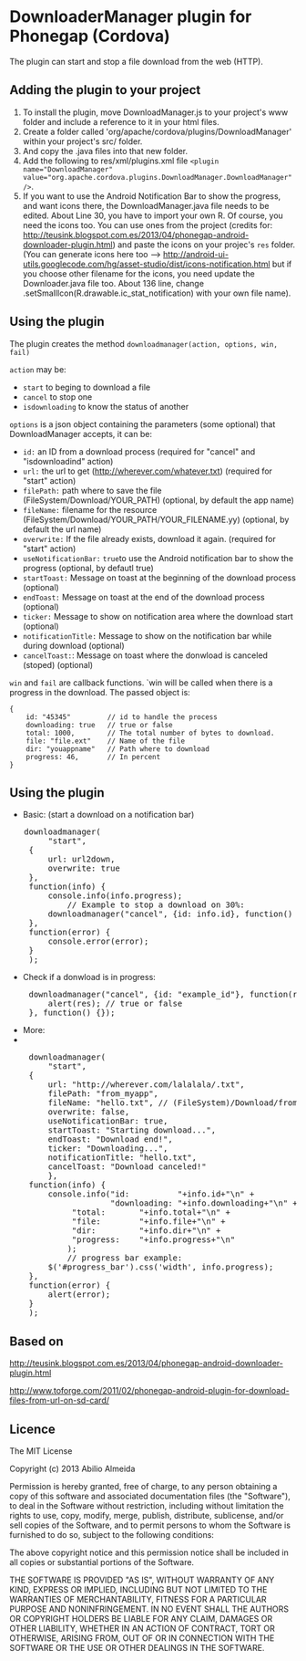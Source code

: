 # DownloaderManager plugin for Phonegap (Cordova) #

The plugin can start and stop a file download from the web (HTTP).

## Adding the plugin to your project ##

1. To install the plugin, move DownloadManager.js to your project's www folder and include a reference to it in your html files. 
2. Create a folder called 'org/apache/cordova/plugins/DownloadManager' within your project's src/ folder.
3. And copy the .java files into that new folder.
4. Add the following to res/xml/plugins.xml file `<plugin name="DownloadManager" value="org.apache.cordova.plugins.DownloadManager.DownloadManager" />`.
5. If you want to use the Android Notification Bar to show the progress, and want icons there, the DownloadManager.java file needs to be edited. About Line 30, you have to import your own R. Of course, you need the icons too. You can use ones from the project (credits for: http://teusink.blogspot.com.es/2013/04/phonegap-android-downloader-plugin.html) and paste the icons on your projec's `res` folder. (You can generate icons here too --> http://android-ui-utils.googlecode.com/hg/asset-studio/dist/icons-notification.html but if you choose other filename for the icons, you need update the Downloader.java file too. About 136 line, change .setSmallIcon(R.drawable.ic_stat_notification) with your own file name).

## Using the plugin ##

The plugin creates the method `downloadmanager(action, options, win, fail)`

`action` may be: 

* `start` to beging to download a file
* `cancel` to stop one
* `isdownloading` to know the status of another

`options` is a json object containing the parameters (some optional) that DownloadManager accepts, it can be:

* `id:` an ID from a download process (required for "cancel" and "isdownloadind" action)
* `url:` the url to get (http://wherever.com/whatever.txt) (required for "start" action)
* `filePath:` path where to save the file (FileSystem/Download/YOUR_PATH) (optional, by default the app name)
* `fileName:` filename for the resource (FileSystem/Download/YOUR_PATH/YOUR_FILENAME.yy) (optional, by default the url name)
* `overwrite:` If the file already exists, download it again. (required for "start" action)
* `useNotificationBar:` `true`to use the Android notification bar to show the progress (optional, by defautl true)
* `startToast:` Message on toast at the beginning of the download process (optional)
* `endToast:` Message on toast at the end of the download process (optional)  
* `ticker:` Message to show on notification area where the download start (optional) 
* `notificationTitle:` Message to show on the notification bar while during download (optional)
* `cancelToast:`: Message on toast where the donwload is canceled (stoped) (optional)
 
`win` and `fail` are callback functions. `win will be called when there is a progress in the download. The passed object is:

    {
    	id: "45345"			// id to handle the process
    	downloading: true 	// true or false 
    	total: 1000,      	// The total number of bytes to download.
    	file: "file.ext"  	// Name of the file
    	dir: "youappname"	// Path where to download
        progress: 46,     	// In percent
    }

## Using the plugin ##
	
* Basic: (start a download on a notification bar)

<pre>
   downloadmanager(
        "start",
	{
	    url: url2down,
	    overwrite: true
	},
	function(info) {
	    console.info(info.progress);
            // Example to stop a download on 30%:
	    downloadmanager("cancel", {id: info.id}, function() {}, function() {});
	},
	function(error) {
	    console.error(error);
	}
    );
</pre>

* Check if a donwload is in progress:

<pre>
    downloadmanager("cancel", {id: "example_id"}, function(res) {
        alert(res); // true or false
    }, function() {});
</pre>

* More:
* 
<pre>
    downloadmanager(
        "start",
	{
	    url: "http://wherever.com/lalalala/.txt",
	    filePath: "from_myapp",
	    fileName: "hello.txt", // (FileSystem)/Download/from_myappp/hello.txt
	    overwrite: false,
	    useNotificationBar: true,
	    startToast: "Starting download...",
	    endToast: "Download end!",
	    ticker: "Downloading...",
	    notificationTitle: "hello.txt",
	    cancelToast: "Download canceled!"
        },
	function(info) {
	    console.info("id:          "+info.id+"\n" +
	                 "downloading: "+info.downloading+"\n" +
			 "total:       "+info.total+"\n" +
			 "file:        "+info.file+"\n" +
			 "dir:         "+info.dir+"\n" +
			 "progress:    "+info.progress+"\n"
			);
            // progress bar example:
	    $('#progress_bar').css('width', info.progress);
	},
	function(error) {
	    alert(error);
	}
    );
</pre>

## Based on ##

http://teusink.blogspot.com.es/2013/04/phonegap-android-downloader-plugin.html

http://www.toforge.com/2011/02/phonegap-android-plugin-for-download-files-from-url-on-sd-card/

## Licence ##

The MIT License

Copyright (c) 2013 Abilio Almeida

Permission is hereby granted, free of charge, to any person obtaining a copy of this software and associated documentation files (the "Software"), to deal in the Software without restriction, including without limitation the rights to use, copy, modify, merge, publish, distribute, sublicense, and/or sell copies of the Software, and to permit persons to whom the Software is furnished to do so, subject to the following conditions:

The above copyright notice and this permission notice shall be included in all copies or substantial portions of the Software.

THE SOFTWARE IS PROVIDED "AS IS", WITHOUT WARRANTY OF ANY KIND, EXPRESS OR IMPLIED, INCLUDING BUT NOT LIMITED TO THE WARRANTIES OF MERCHANTABILITY, FITNESS FOR A PARTICULAR PURPOSE AND NONINFRINGEMENT. IN NO EVENT SHALL THE AUTHORS OR COPYRIGHT HOLDERS BE LIABLE FOR ANY CLAIM, DAMAGES OR OTHER LIABILITY, WHETHER IN AN ACTION OF CONTRACT, TORT OR OTHERWISE, ARISING FROM, OUT OF OR IN CONNECTION WITH THE SOFTWARE OR THE USE OR OTHER DEALINGS IN THE SOFTWARE.
